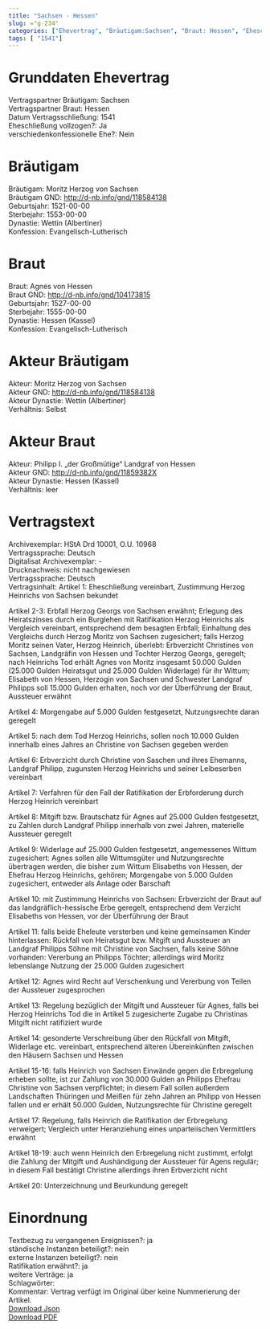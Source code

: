 ```yaml
---
title: "Sachsen - Hessen"
slug: ="g-234"
categories: ["Ehevertrag", "Bräutigam:Sachsen", "Braut: Hessen", "Eheschließung vollzogen?:Ja", "verschiedenkonfessionelle Ehe?:Nein", "Dynastie Bräutigam:Wettin (Albertiner)", "Akteur Bräutigam:Moritz Herzog von Sachsen", "Akteur Braut:Philipp I. „der Großmütige“ Landgraf von Hessen", "Textbezug?:ja", "Ständisch?:nein", "Ratifikation?:ja", "Sonstiges?:ja", "Bräutigam:Sachsen", "Braut: Hessen"]
tags: [ "1541"]
---
```

<!--more-->

# Grunddaten Ehevertrag

Vertragspartner Bräutigam: Sachsen<br>
Vertragspartner Braut: Hessen<br>
Datum Vertragsschließung: 1541<br>
Eheschließung vollzogen?: Ja<br>
verschiedenkonfessionelle Ehe?: Nein<br>
# Bräutigam

Bräutigam: Moritz Herzog von Sachsen<br>
Bräutigam GND: http://d-nb.info/gnd/118584138<br>
Geburtsjahr: 1521-00-00<br>
Sterbejahr: 1553-00-00<br>
Dynastie: Wettin (Albertiner)<br>
Konfession: Evangelisch-Lutherisch<br>
# Braut

Braut: Agnes von Hessen<br>
Braut GND: http://d-nb.info/gnd/104173815<br>
Geburtsjahr: 1527-00-00<br>
Sterbejahr: 1555-00-00<br>
Dynastie: Hessen (Kassel)<br>
Konfession: Evangelisch-Lutherisch<br>
# Akteur Bräutigam

Akteur: Moritz Herzog von Sachsen<br>
Akteur GND: http://d-nb.info/gnd/118584138<br>
Akteur Dynastie: Wettin (Albertiner)<br>
Verhältnis: Selbst<br>
# Akteur Braut

Akteur: Philipp I. „der Großmütige“ Landgraf von Hessen<br>
Akteur GND: http://d-nb.info/gnd/11859382X<br>
Akteur Dynastie: Hessen (Kassel)<br>
Verhältnis: leer<br>
# Vertragstext

Archivexemplar: HStA Drd 10001, O.U. 10968<br>
Vertragssprache: Deutsch<br>
Digitalisat Archivexemplar: -<br>
Drucknachweis: nicht nachgewiesen<br>
Vertragssprache: Deutsch<br>
Vertragsinhalt: Artikel 1: Eheschließung vereinbart, Zustimmung Herzog Heinrichs von Sachsen bekundet

Artikel 2-3: Erbfall Herzog Georgs von Sachsen erwähnt; Erlegung des Heiratszinses durch ein Burglehen mit Ratifikation Herzog Heinrichs als Vergleich vereinbart, entsprechend dem besagten Erbfall; Einhaltung des Vergleichs durch Herzog Moritz von Sachsen zugesichert; falls Herzog Moritz seinen Vater, Herzog Heinrich, überlebt: Erbverzicht Christines von Sachsen, Landgräfin von Hessen und Tochter Herzog Georgs, geregelt; nach Heinrichs Tod erhält Agnes von Moritz insgesamt 50.000 Gulden (25.000 Gulden Heiratsgut und 25.000 Gulden Widerlage) für ihr Wittum; Elisabeth von Hessen, Herzogin von Sachsen und Schwester Landgraf Philipps soll 15.000 Gulden erhalten, noch vor der Überführung der Braut, Aussteuer erwähnt

Artikel 4: Morgengabe auf 5.000 Gulden festgesetzt, Nutzungsrechte daran geregelt

Artikel 5: nach dem Tod Herzog Heinrichs, sollen noch 10.000 Gulden innerhalb eines Jahres an Christine von Sachsen gegeben werden

Artikel 6: Erbverzicht durch Christine von Saschen und ihres Ehemanns, Landgraf Philipp, zugunsten Herzog Heinrichs und seiner Leibeserben vereinbart

Artikel 7: Verfahren für den Fall der Ratifikation der Erbforderung durch Herzog Heinrich vereinbart

Artikel 8: Mitgift bzw. Brautschatz für Agnes auf 25.000 Gulden festgesetzt, zu Zahlen durch Landgraf Philipp innerhalb von zwei Jahren, materielle Aussteuer geregelt 

Artikel 9: Widerlage auf 25.000 Gulden festgesetzt, angemessenes Wittum zugesichert: Agnes sollen alle Wittumsgüter und Nutzungsrechte übertragen werden, die bisher zum Wittum Elisabeths von Hessen, der Ehefrau Herzog Heinrichs, gehören; Morgengabe von 5.000 Gulden zugesichert, entweder als Anlage oder Barschaft 

Artikel 10: mit Zustimmung Heinrichs von Sachsen: Erbverzicht der Braut auf das landgräflich-hessische Erbe geregelt, entsprechend dem Verzicht Elisabeths von Hessen, vor der Überführung der Braut

Artikel 11: falls beide Eheleute versterben und keine gemeinsamen Kinder hinterlassen: Rückfall von Heiratsgut bzw. Mitgift und Aussteuer an Landgraf Philipps Söhne mit Christine von Sachsen, falls keine Söhne vorhanden: Vererbung an Philipps Töchter; allerdings wird Moritz lebenslange Nutzung der 25.000 Gulden zugesichert

Artikel 12: Agnes wird Recht auf Verschenkung und Vererbung von Teilen der Aussteuer zugesprochen

Artikel 13: Regelung bezüglich der Mitgift und Aussteuer für Agnes, falls bei Herzog Heinrichs Tod die in Artikel 5 zugesicherte Zugabe zu Christinas Mitgift nicht ratifiziert wurde

Artikel 14: gesonderte Verschreibung über den Rückfall von Mitgift, Widerlage etc. vereinbart, entsprechend älteren Übereinkünften zwischen den Häusern Sachsen und Hessen

Artikel 15-16: falls Heinrich von Sachsen Einwände gegen die Erbregelung erheben sollte, ist zur Zahlung von 30.000 Gulden an Philipps Ehefrau Christine von Sachsen verpflichtet; in diesem Fall sollen außerdem Landschaften Thüringen und Meißen für zehn Jahren an Philipp von Hessen fallen und er erhält 50.000 Gulden, Nutzungsrechte für Christine geregelt

Artikel 17: Regelung, falls Heinrich die Ratifikation der Erbregelung verweigert; Vergleich unter Heranziehung eines unparteiischen Vermittlers erwähnt

Artikel 18-19: auch wenn Heinrich den Erbregelung nicht zustimmt, erfolgt die Zahlung der Mitgift und Aushändigung der Aussteuer für Agens regulär; in diesem Fall bestätigt Christine allerdings ihren Erbverzicht nicht

Artikel 20: Unterzeichnung und Beurkundung geregelt 
<br>
# Einordnung

Textbezug zu vergangenen Ereignissen?: ja<br>
ständische Instanzen beteiligt?: nein<br>
externe Instanzen beteiligt?: nein<br>
Ratifikation erwähnt?: ja<br>
weitere Verträge: ja<br>
Schlagwörter: <br>
Kommentar: Vertrag verfügt im Original über keine Nummerierung der Artikel.
<br>
[Download Json](/vertraege/vertrag-234.json)<br>
[Download PDF](/vertraege/v92.pdf)